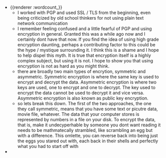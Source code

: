 - {{renderer :wordcount_}}
	- I worked with PGP and used SSL / TLS from the beginning, even being criticized by old school thinkers for not using plain text network communication
	- I remember feeling confused and a little fearful of PGP and using encryption in general. Granted this was a while ago now and I certainly dont have that now. If you find the idea of using high grade encryption daunting, perhaps a contributing factor to this could be the hype / mystique surrounding it. I think this is a shame and I hope to help dispel this myth. It is true that encryption itself is a highly complex subject, but using it is not. I hope to show you that using encryption is not as hard as you might think.
	- there are broadly two main types of encrytion, symmetric and asymmetric. Symmetric encryption is where the same key is used to encrypt and decrypt the data. Asymmetric encryption is where two keys are used, one to encrypt and one to decrypt. The key used to encrypt the data cannot be used to decrypt it and vice versa. Asymmetric encryption is also known as public key encryption.
	- so lets break this down. The first of the two approaches, the one they call symmetric, means that you have some text or picutre data, movie file, whatever. The data that your computer stores is represented by numbers in a file on your disk. To encrypt the data, that is, make it undecyperhable by someone you dont want reading it needs to be mathmatecally strambled, like scrambling an egg but with a difference. This omlette, you can reverse back into being just the eggs you stared out with, each back in their shells and perfectly what you had to start off with
-